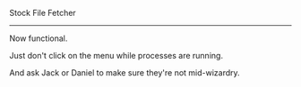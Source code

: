 Stock File Fetcher

---------------------------

Now functional.

Just don't click on the menu while processes are running.

And ask Jack or Daniel to make sure they're not mid-wizardry.